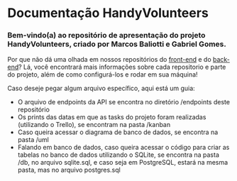 # Documentação HandyVolunteers

### Bem-vindo(a) ao repositório de apresentação do projeto HandyVolunteers, criado por Marcos Baliotti e Gabriel Gomes.

Por que não dá uma olhada em nossos repositórios do [front-end](https://github.com/gabrielgsd1/handy-volunteers) e do [back-end](https://github.com/gabrielgsd1/api-handy-volunteers)? Lá, você encontrará mais informações sobre cada repositorio e parte do projeto, além de como configurá-los e rodar em sua máquina!

Caso deseje pegar algum arquivo específico, aqui está um guia:

- O arquivo de endpoints da API se encontra no diretório /endpoints deste repositório
- Os prints das datas em que as tasks do projeto foram realizadas (utilizando o Trello), se encontram na pasta /kanban
- Caso queira acessar o diagrama de banco de dados, se encontra na pasta /uml
- Falando em banco de dados, caso queira acessar o código para criar as tabelas no banco de dados utilizando o SQLite, se encontra na pasta /db, no arquivo sqlite.sql, e caso seja em PostgreSQL, estará na mesma pasta, mas no arquivo postgres.sql

